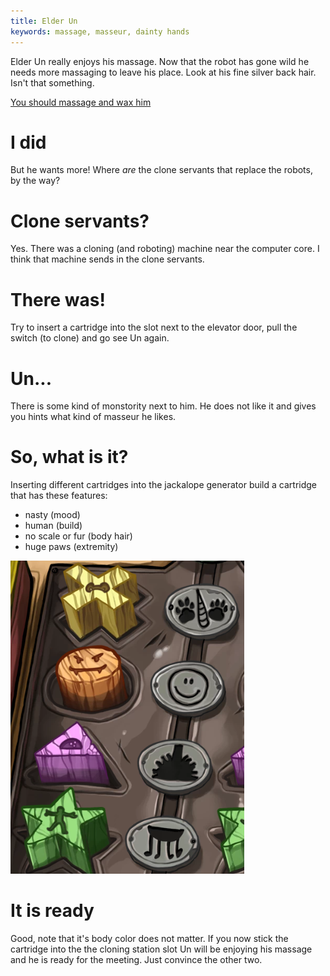 ```yaml
---
title: Elder Un
keywords: massage, masseur, dainty hands
---
```


Elder Un really enjoys his massage. Now that the robot has gone wild he needs more massaging to leave his place. Look at his fine silver back hair. Isn't that something.

[You should massage and wax him](010-rufus-massage.md)

# I did
But he wants more! Where _are_ the clone servants that replace the robots, by the way?

# Clone servants?
Yes. There was a cloning (and roboting) machine near the computer core. I think that machine sends in the clone servants.

# There was!
Try to insert a cartridge into the slot next to the elevator door, pull the switch (to clone) and go see Un again.

# Un...
There is some kind of monstority next to him. He does not like it and gives you hints what kind of masseur he likes.

# So, what is it?
Inserting different cartridges into the jackalope generator build a cartridge that has these features:
 - nasty (mood)
 - human (build)
 - no scale or fur (body hair)
 - huge paws (extremity)

![Requirements for the masseur](un_pet.png)

# It is ready
Good, note that it's body color does not matter. If you now stick the cartridge into the the cloning station slot Un will be enjoying his massage and he is ready for the meeting. Just convince the other two.
